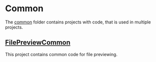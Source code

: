 # Common

The [common](/src/common) folder contains projects with code, that is used in multiple projects.

## [FilePreviewCommon](FilePreviewCommon.md)

This project contains common code for file previewing.